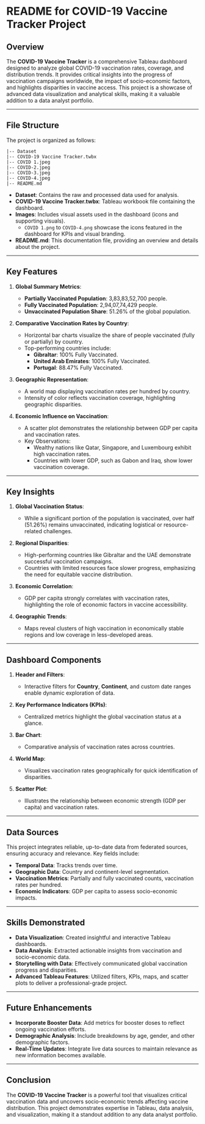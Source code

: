 # README for COVID-19 Vaccine Tracker Project

## Overview
The **COVID-19 Vaccine Tracker** is a comprehensive Tableau dashboard designed to analyze global COVID-19 vaccination rates, coverage, and distribution trends. It provides critical insights into the progress of vaccination campaigns worldwide, the impact of socio-economic factors, and highlights disparities in vaccine access. This project is a showcase of advanced data visualization and analytical skills, making it a valuable addition to a data analyst portfolio.

---

## File Structure

The project is organized as follows:

```
|-- Dataset
|-- COVID-19 Vaccine Tracker.twbx
|-- COVID 1.jpeg
|-- COVID-2.jpeg
|-- COVID-3.jpeg
|-- COVID-4.jpeg
|-- README.md
```

- **Dataset**: Contains the raw and processed data used for analysis.
- **COVID-19 Vaccine Tracker.twbx**: Tableau workbook file containing the dashboard.
- **Images**: Includes visual assets used in the dashboard (icons and supporting visuals).
  - `COVID 1.png` to `COVID-4.png` showcase the icons featured in the dashboard for KPIs and visual branding.
- **README.md**: This documentation file, providing an overview and details about the project.

---

## Key Features

1. **Global Summary Metrics**:
   - **Partially Vaccinated Population**: 3,83,83,52,700 people.
   - **Fully Vaccinated Population**: 2,94,07,74,429 people.
   - **Unvaccinated Population Share**: 51.26% of the global population.

2. **Comparative Vaccination Rates by Country**:
   - Horizontal bar charts visualize the share of people vaccinated (fully or partially) by country.
   - Top-performing countries include:
     - **Gibraltar**: 100% Fully Vaccinated.
     - **United Arab Emirates**: 100% Fully Vaccinated.
     - **Portugal**: 88.47% Fully Vaccinated.

3. **Geographic Representation**:
   - A world map displaying vaccination rates per hundred by country.
   - Intensity of color reflects vaccination coverage, highlighting geographic disparities.

4. **Economic Influence on Vaccination**:
   - A scatter plot demonstrates the relationship between GDP per capita and vaccination rates.
   - Key Observations:
     - Wealthy nations like Qatar, Singapore, and Luxembourg exhibit high vaccination rates.
     - Countries with lower GDP, such as Gabon and Iraq, show lower vaccination coverage.

---

## Key Insights

1. **Global Vaccination Status**:
   - While a significant portion of the population is vaccinated, over half (51.26%) remains unvaccinated, indicating logistical or resource-related challenges.

2. **Regional Disparities**:
   - High-performing countries like Gibraltar and the UAE demonstrate successful vaccination campaigns.
   - Countries with limited resources face slower progress, emphasizing the need for equitable vaccine distribution.

3. **Economic Correlation**:
   - GDP per capita strongly correlates with vaccination rates, highlighting the role of economic factors in vaccine accessibility.

4. **Geographic Trends**:
   - Maps reveal clusters of high vaccination in economically stable regions and low coverage in less-developed areas.

---

## Dashboard Components

1. **Header and Filters**:
   - Interactive filters for **Country**, **Continent**, and custom date ranges enable dynamic exploration of data.

2. **Key Performance Indicators (KPIs)**:
   - Centralized metrics highlight the global vaccination status at a glance.

3. **Bar Chart**:
   - Comparative analysis of vaccination rates across countries.

4. **World Map**:
   - Visualizes vaccination rates geographically for quick identification of disparities.

5. **Scatter Plot**:
   - Illustrates the relationship between economic strength (GDP per capita) and vaccination rates.

---

## Data Sources

This project integrates reliable, up-to-date data from federated sources, ensuring accuracy and relevance. Key fields include:
- **Temporal Data**: Tracks trends over time.
- **Geographic Data**: Country and continent-level segmentation.
- **Vaccination Metrics**: Partially and fully vaccinated counts, vaccination rates per hundred.
- **Economic Indicators**: GDP per capita to assess socio-economic impacts.

---

## Skills Demonstrated

- **Data Visualization**: Created insightful and interactive Tableau dashboards.
- **Data Analysis**: Extracted actionable insights from vaccination and socio-economic data.
- **Storytelling with Data**: Effectively communicated global vaccination progress and disparities.
- **Advanced Tableau Features**: Utilized filters, KPIs, maps, and scatter plots to deliver a professional-grade project.

---

## Future Enhancements

- **Incorporate Booster Data**: Add metrics for booster doses to reflect ongoing vaccination efforts.
- **Demographic Analysis**: Include breakdowns by age, gender, and other demographic factors.
- **Real-Time Updates**: Integrate live data sources to maintain relevance as new information becomes available.

---

## Conclusion

The **COVID-19 Vaccine Tracker** is a powerful tool that visualizes critical vaccination data and uncovers socio-economic trends affecting vaccine distribution. This project demonstrates expertise in Tableau, data analysis, and visualization, making it a standout addition to any data analyst portfolio.



